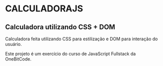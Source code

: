 # CALCULADORAJS
<h2>Calculadora utilizando CSS + DOM</h2>

Calculadora feita utilizando CSS para estilização e DOM para interação do usuário.

Este projeto é um exercício do curso de JavaScript Fullstack da OneBitCode.
